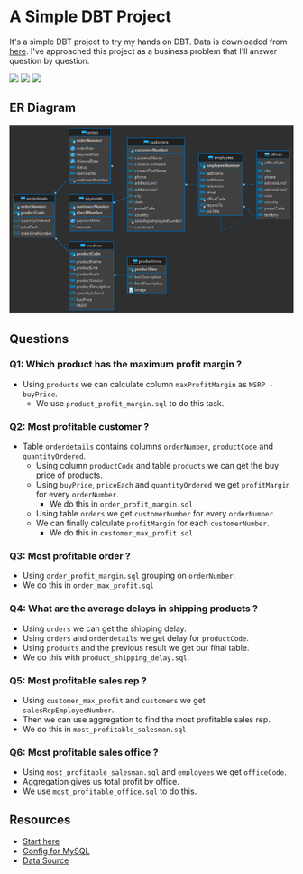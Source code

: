 # A Simple DBT Project
It's a simple DBT project to try my hands on DBT. 
Data is downloaded from [here](https://www.mysqltutorial.org/mysql-sample-database.aspx).
I've approached this project as a business problem that I'll answer question by question.

![](https://img.shields.io/badge/python-3.8.7-brightgreen)
![](https://img.shields.io/badge/dbt--core-%201.0.6-green)
![](https://img.shields.io/badge/dbt--mysql-%201.0.0-yellowgreen)

## ER Diagram
![ER Diagram](Images/ER.png)

## Questions

### Q1: Which product has the maximum profit margin ?
* Using `products` we can calculate column `maxProfitMargin` as `MSRP - buyPrice`.
  * We use `product_profit_margin.sql` to do this task.

### Q2: Most profitable customer ?
* Table `orderdetails` contains columns `orderNumber`, `productCode` and `quantityOrdered`.
  * Using column `productCode` and table `products` we can get the buy price of products.
  * Using `buyPrice`, `priceEach` and `quantityOrdered` we get `profitMargin` for every `orderNumber`.
    * We do this in `order_profit_margin.sql`
  * Using table `orders` we get `customerNumber` for every `orderNumber`.
  * We can finally calculate `profitMargin` for each `customerNumber`.
    * We do this in `customer_max_profit.sql`
  
### Q3: Most profitable order ?
* Using `order_profit_margin.sql` grouping on `orderNumber`.
* We do this in `order_max_profit.sql`

### Q4: What are the average delays in shipping products ?
* Using `orders` we can get the shipping delay.
* Using `orders` and `orderdetails` we get delay for `productCode`.
* Using `products` and the previous result we get our final table.
* We do this with `product_shipping_delay.sql`.

### Q5: Most profitable sales rep ?
* Using `customer_max_profit` and `customers` we get `salesRepEmployeeNumber`.
* Then we can use aggregation to find the most profitable sales rep.
* We do this in `most_profitable_salesman.sql`

### Q6: Most profitable sales office ?
* Using `most_profitable_salesman.sql` and `employees` we get `officeCode`.
* Aggregation gives us total profit by office.
* We use `most_profitable_office.sql` to do this.

## Resources
* [Start here](https://www.startdataengineering.com/post/dbt-data-build-tool-tutorial/#1-introduction)
* [Config for MySQL](https://github.com/dbeatty10/dbt-mysql#supported-features)
* [Data Source](https://www.mysqltutorial.org/mysql-sample-database.aspx)